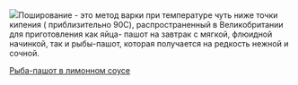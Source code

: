 <!--2025-06-04 17:46:48-->
<div class="yb">
  <div class="rss povarenok"><a href="https://www.povarenok.ru/recipes/show/182754/"><img src="https://www.povarenok.ru/data/cache/2025jun/04/07/3179478_59947-640x480.jpg"></a>Поширование - это метод варки при температуре чуть ниже точки кипения ( приблизительно 90C), распространенный в Великобритании для приготовления как яйца- пашот на завтрак с мягкой, флюидной начинкой, так и рыбы-пашот, которая получается на редкость нежной и сочной. <p class="titl"><a href="https://www.povarenok.ru/recipes/show/182754/">Рыба-пашот в лимонном соусе</a></p></div>
</div>
